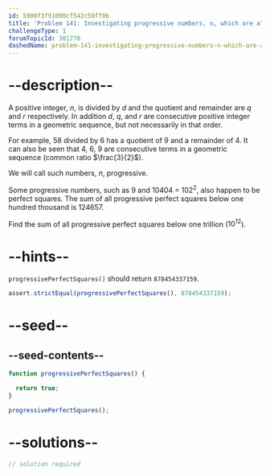 ```yaml
---
id: 5900f3f91000cf542c50ff0b
title: 'Problem 141: Investigating progressive numbers, n, which are also square'
challengeType: 1
forumTopicId: 301770
dashedName: problem-141-investigating-progressive-numbers-n-which-are-also-square
---
```


# --description--

A positive integer, $n$, is divided by $d$ and the quotient and remainder are $q$ and $r$ respectively. In addition $d$, $q$, and $r$ are consecutive positive integer terms in a geometric sequence, but not necessarily in that order.

For example, 58 divided by 6 has a quotient of 9 and a remainder of 4. It can also be seen that 4, 6, 9 are consecutive terms in a geometric sequence (common ratio $\frac{3}{2}$).

We will call such numbers, $n$, progressive.

Some progressive numbers, such as 9 and 10404 = ${102}^2$, also happen to be perfect squares. The sum of all progressive perfect squares below one hundred thousand is 124657.

Find the sum of all progressive perfect squares below one trillion (${10}^{12}$).

# --hints--

`progressivePerfectSquares()` should return `878454337159`.

```js
assert.strictEqual(progressivePerfectSquares(), 878454337159);
```

# --seed--

## --seed-contents--

```js
function progressivePerfectSquares() {

  return true;
}

progressivePerfectSquares();
```

# --solutions--

```js
// solution required
```
